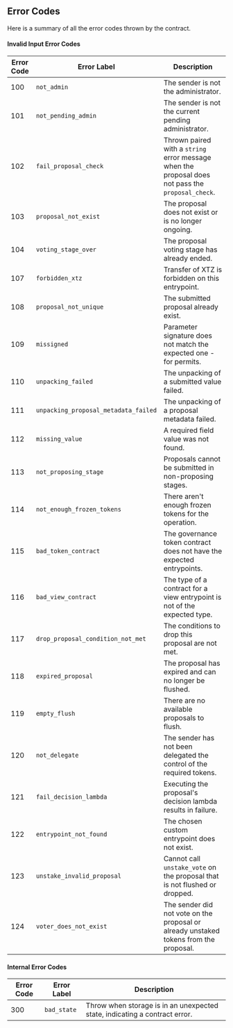 <!--
- SPDX-FileCopyrightText: 2021 TQ Tezos

- SPDX-License-Identifier: LicenseRef-MIT-TQ
-->

<!--
NOTE: This file should not be modified directly.
Use `stack scripts/generate_error_code.hs` instead.
-->

## Error Codes

Here is a summary of all the error codes thrown by the contract.


 #### Invalid Input Error Codes

| Error Code       | Error Label      | Description                                           |
|------------------|------------------|-------------------------------------------------------|
| 100 | `not_admin` | The sender is not the administrator. |
| 101 | `not_pending_admin` | The sender is not the current pending administrator. |
| 102 | `fail_proposal_check` | Thrown paired with a `string` error message when the proposal does not pass the `proposal_check`. |
| 103 | `proposal_not_exist` | The proposal does not exist or is no longer ongoing. |
| 104 | `voting_stage_over` | The proposal voting stage has already ended. |
| 107 | `forbidden_xtz` | Transfer of XTZ is forbidden on this entrypoint. |
| 108 | `proposal_not_unique` | The submitted proposal already exist. |
| 109 | `missigned` | Parameter signature does not match the expected one - for permits. |
| 110 | `unpacking_failed` | The unpacking of a submitted value failed. |
| 111 | `unpacking_proposal_metadata_failed` | The unpacking of a proposal metadata failed. |
| 112 | `missing_value` | A required field value was not found. |
| 113 | `not_proposing_stage` | Proposals cannot be submitted in non-proposing stages. |
| 114 | `not_enough_frozen_tokens` | There aren't enough frozen tokens for the operation. |
| 115 | `bad_token_contract` | The governance token contract does not have the expected entrypoints. |
| 116 | `bad_view_contract` | The type of a contract for a view entrypoint is not of the expected type. |
| 117 | `drop_proposal_condition_not_met` | The conditions to drop this proposal are not met. |
| 118 | `expired_proposal` | The proposal has expired and can no longer be flushed. |
| 119 | `empty_flush` | There are no available proposals to flush. |
| 120 | `not_delegate` | The sender has not been delegated the control of the required tokens. |
| 121 | `fail_decision_lambda` | Executing the proposal's decision lambda results in failure. |
| 122 | `entrypoint_not_found` | The chosen custom entrypoint does not exist. |
| 123 | `unstake_invalid_proposal` | Cannot call `unstake_vote` on the proposal that is not flushed or dropped. |
| 124 | `voter_does_not_exist` | The sender did not vote on the proposal or already unstaked tokens from the proposal. |





 #### Internal Error Codes

| Error Code       | Error Label      | Description                                           |
|------------------|------------------|-------------------------------------------------------|
| 300 | `bad_state` | Throw when storage is in an unexpected state, indicating a contract error. |




